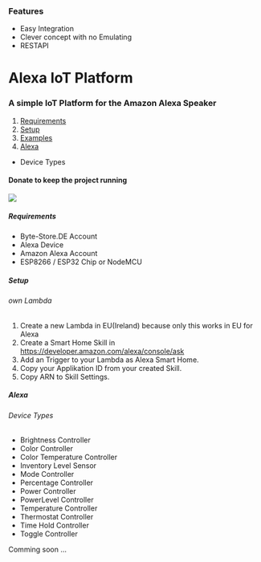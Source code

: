 ### Features

- Easy Integration
- Clever concept with no Emulating
- RESTAPI


# Alexa IoT Platform
### A simple IoT Platform for the Amazon Alexa Speaker

1. [Requirements](#requirements)
2. [Setup](#setup)
3. [Examples](#examples)
4. [Alexa](#alexa)
  - Device Types


#### Donate to keep the project running
[![](https://www.paypalobjects.com/webstatic/en_US/i/buttons/PP_logo_h_100x26.png)](https://paypal.me/bytestorede)

##### Requirements
- Byte-Store.DE Account
- Alexa Device
- Amazon Alexa Account
- ESP8266 / ESP32 Chip or NodeMCU


##### Setup
###### own Lambda
1. Create a new Lambda in EU(Ireland) because only this works in EU for Alexa
2. Create a Smart Home Skill in https://developer.amazon.com/alexa/console/ask
3. Add an Trigger to your Lambda as Alexa Smart Home.
4. Copy your Applikation ID from your created Skill.
5. Copy ARN to Skill Settings.


##### Alexa
###### Device Types
- Brightness Controller
- Color Controller
- Color Temperature Controller
- Inventory Level Sensor
- Mode Controller
- Percentage Controller
- Power Controller
- PowerLevel Controller
- Temperature Controller
- Thermostat Controller
- Time Hold Controller
- Toggle Controller


Comming soon ...

